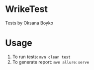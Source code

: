 # WrikeTest
Tests by Oksana Boyko

# Usage
1. To run tests: `mvn clean test`
2. To generate report: `mvn allure:serve`